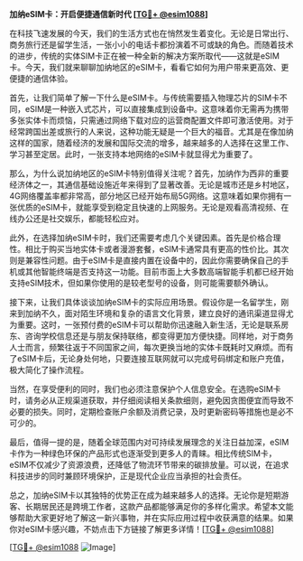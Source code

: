 **加纳eSIM卡：开启便捷通信新时代 [[TG💪+ @esim1088](https://t.me/s/esim1088)]**

在科技飞速发展的今天，我们的生活方式也在悄然发生着变化。无论是日常出行、商务旅行还是留学生活，一张小小的电话卡都扮演着不可或缺的角色。而随着技术的进步，传统的实体SIM卡正在被一种全新的解决方案所取代——这就是eSIM卡。今天，我们就来聊聊加纳地区的eSIM卡，看看它如何为用户带来更高效、更便捷的通信体验。

首先，让我们简单了解一下什么是eSIM卡。与传统需要插入物理芯片的SIM卡不同，eSIM是一种嵌入式芯片，可以直接集成到设备中。这意味着你无需再为携带多张实体卡而烦恼，只需通过网络下载对应的运营商配置文件即可激活使用。对于经常跨国出差或旅行的人来说，这种功能无疑是一个巨大的福音。尤其是在像加纳这样的国家，随着经济的发展和国际交流的增多，越来越多的人选择在这里工作、学习甚至定居。此时，一张支持本地网络的eSIM卡就显得尤为重要了。

那么，为什么说加纳地区的eSIM卡特别值得关注呢？首先，加纳作为西非的重要经济体之一，其通信基础设施近年来得到了显著改善。无论是城市还是乡村地区，4G网络覆盖率都非常高，部分地区已经开始布局5G网络。这意味着如果你拥有一张优质的eSIM卡，就能享受到稳定且快速的上网服务。无论是观看高清视频、在线办公还是社交娱乐，都能轻松应对。

此外，在选择加纳eSIM卡时，我们还需要考虑几个关键因素。首先是价格合理性。相比于购买当地实体卡或者漫游套餐，eSIM卡通常具有更高的性价比。其次则是兼容性问题。由于eSIM卡是直接内置在设备中的，因此你需要确保自己的手机或其他智能终端是否支持这一功能。目前市面上大多数高端智能手机都已经开始支持eSIM技术，但如果你使用的是较老型号的设备，则可能需要额外确认。

接下来，让我们具体谈谈加纳eSIM卡的实际应用场景。假设你是一名留学生，刚来到加纳不久，面对陌生环境和复杂的语言文化背景，建立良好的通讯渠道显得尤为重要。这时，一张预付费的eSIM卡可以帮助你迅速融入新生活，无论是联系房东、咨询学校信息还是与朋友保持联络，都变得更加方便快捷。同样地，对于商务人士而言，频繁往返于不同国家之间，每次更换当地的实体卡既耗时又麻烦。而有了eSIM卡后，无论身处何地，只要连接互联网就可以完成号码绑定和账户充值，极大简化了操作流程。

当然，在享受便利的同时，我们也必须注意保护个人信息安全。在选购eSIM卡时，请务必从正规渠道获取，并仔细阅读相关条款细则，避免因贪图便宜而导致不必要的损失。同时，定期检查账户余额及消费记录，及时更新密码等措施也是必不可少的。

最后，值得一提的是，随着全球范围内对可持续发展理念的关注日益加深，eSIM卡作为一种绿色环保的产品形式也逐渐受到更多人的青睐。相比传统SIM卡，eSIM不仅减少了资源浪费，还降低了物流环节带来的碳排放量。可以说，在追求科技进步的同时兼顾环境保护，正是现代企业应当承担的社会责任。

总之，加纳eSIM卡以其独特的优势正在成为越来越多人的选择。无论你是短期游客、长期居民还是跨境工作者，这款产品都能够满足你的多样化需求。希望本文能够帮助大家更好地了解这一新兴事物，并在实际应用过程中收获满意的结果。如果你对eSIM卡感兴趣，不妨点击下方链接了解更多详情！[[TG💪+ @esim1088](https://t.me/s/esim1088)]

[[TG💪+ @esim1088](https://t.me/s/esim1088) ![Image](https://i.postimg.cc/4NQfJmqS/Snipaste-2025-05-13-00-14-12.png)]